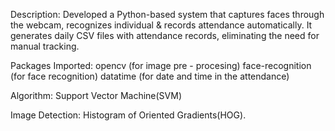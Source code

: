 Description:
   Developed a Python-based system that captures faces through the webcam, recognizes individual & records attendance automatically.
   It generates daily CSV files with attendance records, eliminating the need for manual tracking.

Packages Imported:
   opencv (for image pre - procesing)
   face-recognition (for face recognition)
   datatime (for date and time in the attendance)

Algorithm:
  Support Vector Machine(SVM)

Image Detection:
   Histogram of Oriented Gradients(HOG).

